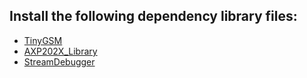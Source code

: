 
## Install the following dependency library files:
- [TinyGSM](https://github.com/vshymanskyy/TinyGSM)
- [AXP202X_Library](https://github.com/lewisxhe/AXP202X_Library)
- [StreamDebugger](https://github.com/vshymanskyy/StreamDebugger)
